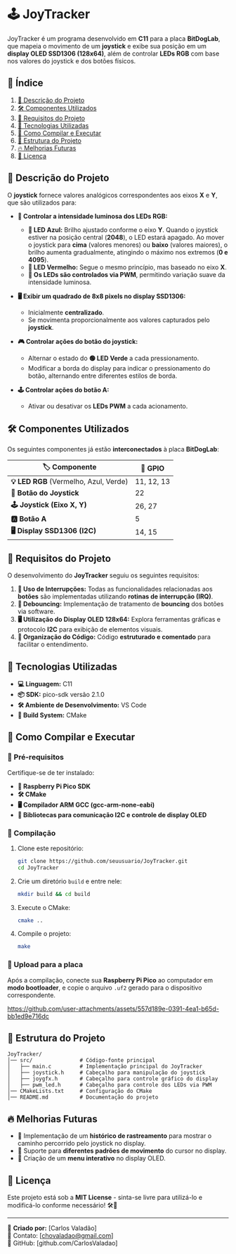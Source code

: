 # 🕹️ JoyTracker

JoyTracker é um programa desenvolvido em **C11** para a placa **BitDogLab**, que mapeia o movimento de um **joystick** e exibe sua posição em um **display OLED SSD1306 (128x64)**, além de controlar **LEDs RGB** com base nos valores do joystick e dos botões físicos.

## 📌 Índice

1. [📖 Descrição do Projeto](#descrição-do-projeto)
2. [🛠 Componentes Utilizados](#componentes-utilizados)
3. [📌 Requisitos do Projeto](#requisitos-do-projeto)
4. [🚀 Tecnologias Utilizadas](#tecnologias-utilizadas)
5. [🔧 Como Compilar e Executar](#como-compilar-e-executar)
6. [📜 Estrutura do Projeto](#estrutura-do-projeto)
7. [🔥 Melhorias Futuras](#melhorias-futuras)
8. [📌 Licença](#licença)

<a id="descrição-do-projeto"></a>
## 📖 Descrição do Projeto

O **joystick** fornece valores analógicos correspondentes aos eixos **X** e **Y**, que são utilizados para:

- **🎨 Controlar a intensidade luminosa dos LEDs RGB:**
  - **🔵 LED Azul:** Brilho ajustado conforme o eixo **Y**. Quando o joystick estiver na posição central (**2048**), o LED estará apagado. Ao mover o joystick para **cima** (valores menores) ou **baixo** (valores maiores), o brilho aumenta gradualmente, atingindo o máximo nos extremos (**0 e 4095**).
  - **🔴 LED Vermelho:** Segue o mesmo princípio, mas baseado no eixo **X**.
  - **🌈 Os LEDs são controlados via PWM**, permitindo variação suave da intensidade luminosa.

- **🖥️ Exibir um quadrado de 8x8 pixels no display SSD1306:**
  - Inicialmente **centralizado**.
  - Se movimenta proporcionalmente aos valores capturados pelo **joystick**.

- **🎮 Controlar ações do botão do joystick:**
  - Alternar o estado do **🟢 LED Verde** a cada pressionamento.
  - Modificar a borda do display para indicar o pressionamento do botão, alternando entre diferentes estilos de borda.

- **🕹️ Controlar ações do botão A:**
  - Ativar ou desativar os **LEDs PWM** a cada acionamento.

<a id="componentes-utilizados"></a>
## 🛠 Componentes Utilizados

Os seguintes componentes já estão **interconectados** à placa **BitDogLab**:

| 🏷️ Componente  | 📌 GPIO |
|-------------|------|
| **💡 LED RGB** (Vermelho, Azul, Verde) | 11, 12, 13 |
| **🔘 Botão do Joystick** | 22 |
| **🕹️ Joystick (Eixo X, Y)** | 26, 27 |
| **🅰️ Botão A** | 5 |
| **🖥️ Display SSD1306 (I2C)** | 14, 15 |

<a id="requisitos-do-projeto"></a>
## 📌 Requisitos do Projeto

O desenvolvimento do **JoyTracker** seguiu os seguintes requisitos:

1. **🛑 Uso de Interrupções:** Todas as funcionalidades relacionadas aos **botões** são implementadas utilizando **rotinas de interrupção (IRQ)**.
2. **🔄 Debouncing:** Implementação de tratamento de **bouncing** dos botões via software.
3. **🖥️ Utilização do Display OLED 128x64:** Explora ferramentas gráficas e protocolo **I2C** para exibição de elementos visuais.
4. **📄 Organização do Código:** Código **estruturado e comentado** para facilitar o entendimento.

<a id="tecnologias-utilizadas"></a>
## 🚀 Tecnologias Utilizadas

- **💻 Linguagem:** C11
- **📦 SDK:** pico-sdk versão 2.1.0
- **🛠️ Ambiente de Desenvolvimento:** VS Code
- **📝 Build System:** CMake

<a id="como-compilar-e-executar"></a>
## 🔧 Como Compilar e Executar

### 🔹 Pré-requisitos

Certifique-se de ter instalado:
- **📌 Raspberry Pi Pico SDK**
- **🛠️ CMake**
- **🖥️ Compilador ARM GCC (gcc-arm-none-eabi)**
- **📡 Bibliotecas para comunicação I2C e controle de display OLED**

### 🔹 Compilação

1. Clone este repositório:
   ```sh
   git clone https://github.com/seuusuario/JoyTracker.git
   cd JoyTracker
   ```
2. Crie um diretório `build` e entre nele:
   ```sh
   mkdir build && cd build
   ```
3. Execute o CMake:
   ```sh
   cmake ..
   ```
4. Compile o projeto:
   ```sh
   make
   ```

### 🔹 Upload para a placa

Após a compilação, conecte sua **Raspberry Pi Pico** ao computador em **modo bootloader**, e copie o arquivo `.uf2` gerado para o dispositivo correspondente.

https://github.com/user-attachments/assets/557d189e-0391-4ea1-b65d-bb1ed9e716dc

<a id="estrutura-do-projeto"></a>
## 📜 Estrutura do Projeto

```
JoyTracker/
│── src/               # Código-fonte principal
│   ├── main.c         # Implementação principal do JoyTracker
│   ├── joystick.h     # Cabeçalho para manipulação do joystick
│   ├── joygfx.h       # Cabeçalho para controle gráfico do display
│   ├── pwm_led.h      # Cabeçalho para controle dos LEDs via PWM
│── CMakeLists.txt     # Configuração do CMake
│── README.md          # Documentação do projeto
```

<a id="melhorias-futuras"></a>
## 🔥 Melhorias Futuras

- 🏁 Implementação de um **histórico de rastreamento** para mostrar o caminho percorrido pelo joystick no display.
- 🎨 Suporte para **diferentes padrões de movimento** do cursor no display.
- 📜 Criação de um **menu interativo** no display OLED.

<a id="licença"></a>
## 📌 Licença

Este projeto está sob a **MIT License** - sinta-se livre para utilizá-lo e modificá-lo conforme necessário! 🛠🚀

---

📌 **Criado por:** [Carlos Valadão]  
📧 Contato: [chovaladao@gmail.com]  
🔗 GitHub: [github.com/CarlosValadao]  

